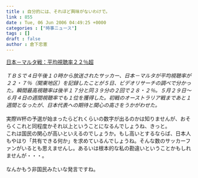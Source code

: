 ```yaml
---
title : 自分的には、それほど興味がないわけで。
link : 855
date : Tue, 06 Jun 2006 04:49:25 +0000
categories : ["時事ニュース"]
tags : []
draft : false
author : 倉下忠憲
---
```


<A HREF="http://www.mainichi-msn.co.jp/entertainment/tv/news/20060606spn00m200015000c.html" TARGET="_blank">日本－マルタ戦：平均視聴率２２％超</A><BR><BR><I>ＴＢＳで４日午後１０時から放送されたサッカー、日本－マルタが平均視聴率が２２・７％（関東地区）を記録したことが５日、ビデオリサーチの調べで分かった。瞬間最高視聴率は後半１７分と同３９分の２回で２８・２％。５月２９日～６月４日の週間視聴率でも１位を獲得した。初戦のオーストラリア戦まであと１週間となったが、日本代表への期待と関心の高さをうかがわせた。</I><BR><BR>実際Ｗ杯の予選が始まったらどれくらいの数字が出るのかは知りませんが、おそらくこれと同程度かそれ以上ということになるんでしょうね、きっと。<BR>これは国民の関心が高いといえるのでしょうか。もし高いとするならば、日本人もやはり「共有できる何か」を求めているんでしょうね。そんな数のサッカーファンがいるとも思えませんし。あるいは根本的な私の勘違いということかもしれませんが・・・。<BR><BR>なんかもう非国民みたいな発言ですね。<br><br>
